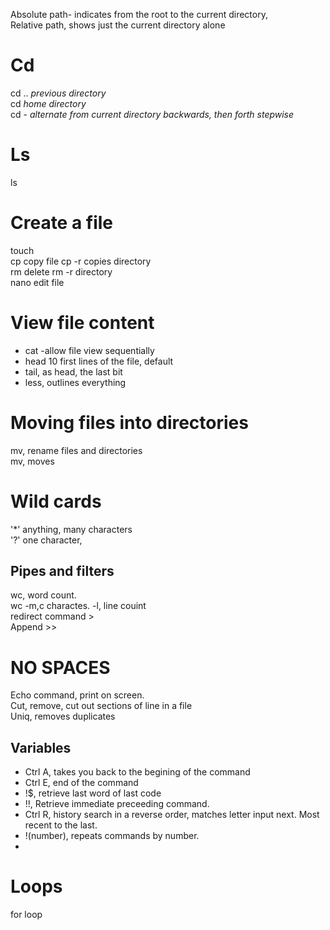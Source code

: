 
Absolute path- indicates from the root to the current directory,   
Relative path, shows just the current directory alone    
# Cd 
cd .. *previous directory*    
cd *home directory*    
cd - *alternate from current directory backwards, then forth stepwise*    

# Ls
ls     
# Create a file    
touch    
cp copy file
cp -r copies directory    
rm delete
rm -r directory     
nano edit file    
# View file content    
* cat -allow file view sequentially    
* head 10 first lines of the file, default    
* tail, as head, the last bit    
* less, outlines everything    

# Moving files into directories    
mv, rename files and directories    
mv, moves    
# Wild cards    
'*' anything, many characters     
'?' one character,     

## Pipes and filters    
wc, word count.  
wc -m,c charactes. -l, line couint    
redirect command >    
Append >>    

# **NO SPACES**    
Echo command, print on screen.    
Cut, remove, cut out sections of line in  a file    
Uniq, removes duplicates    

## Variables    

  * Ctrl A, takes you back to the begining of the command    
  * Ctrl E, end of the command   
  * !$, retrieve last word of last code   
  * !!, Retrieve immediate preceeding command.    
  * Ctrl R, history search in a reverse order, matches letter input next. Most recent to the last. 
  * !(number), repeats commands by number.
  * 
# Loops
for loop    
